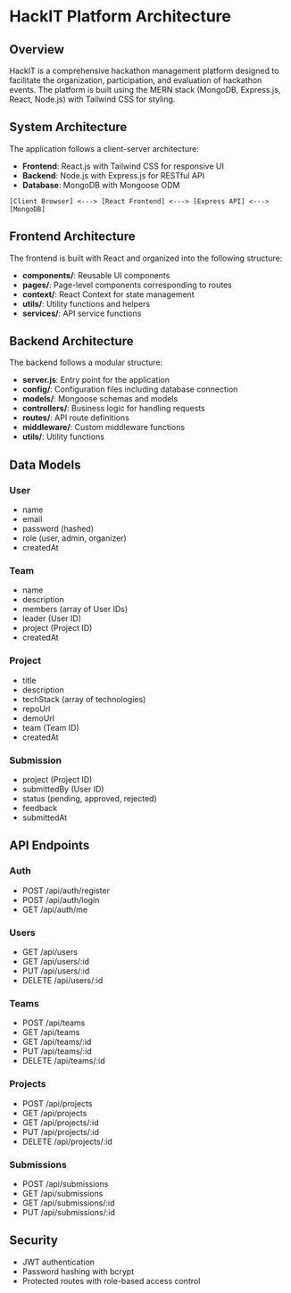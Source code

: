 # HackIT Platform Architecture

## Overview

HackIT is a comprehensive hackathon management platform designed to facilitate the organization, participation, and evaluation of hackathon events. The platform is built using the MERN stack (MongoDB, Express.js, React, Node.js) with Tailwind CSS for styling.

## System Architecture

The application follows a client-server architecture:

- **Frontend**: React.js with Tailwind CSS for responsive UI
- **Backend**: Node.js with Express.js for RESTful API
- **Database**: MongoDB with Mongoose ODM

```
[Client Browser] <---> [React Frontend] <---> [Express API] <---> [MongoDB]
```

## Frontend Architecture

The frontend is built with React and organized into the following structure:

- **components/**: Reusable UI components
- **pages/**: Page-level components corresponding to routes
- **context/**: React Context for state management
- **utils/**: Utility functions and helpers
- **services/**: API service functions

## Backend Architecture

The backend follows a modular structure:

- **server.js**: Entry point for the application
- **config/**: Configuration files including database connection
- **models/**: Mongoose schemas and models
- **controllers/**: Business logic for handling requests
- **routes/**: API route definitions
- **middleware/**: Custom middleware functions
- **utils/**: Utility functions

## Data Models

### User
- name
- email
- password (hashed)
- role (user, admin, organizer)
- createdAt

### Team
- name
- description
- members (array of User IDs)
- leader (User ID)
- project (Project ID)
- createdAt

### Project
- title
- description
- techStack (array of technologies)
- repoUrl
- demoUrl
- team (Team ID)
- createdAt

### Submission
- project (Project ID)
- submittedBy (User ID)
- status (pending, approved, rejected)
- feedback
- submittedAt

## API Endpoints

### Auth
- POST /api/auth/register
- POST /api/auth/login
- GET /api/auth/me

### Users
- GET /api/users
- GET /api/users/:id
- PUT /api/users/:id
- DELETE /api/users/:id

### Teams
- POST /api/teams
- GET /api/teams
- GET /api/teams/:id
- PUT /api/teams/:id
- DELETE /api/teams/:id

### Projects
- POST /api/projects
- GET /api/projects
- GET /api/projects/:id
- PUT /api/projects/:id
- DELETE /api/projects/:id

### Submissions
- POST /api/submissions
- GET /api/submissions
- GET /api/submissions/:id
- PUT /api/submissions/:id

## Security

- JWT authentication
- Password hashing with bcrypt
- Protected routes with role-based access control
